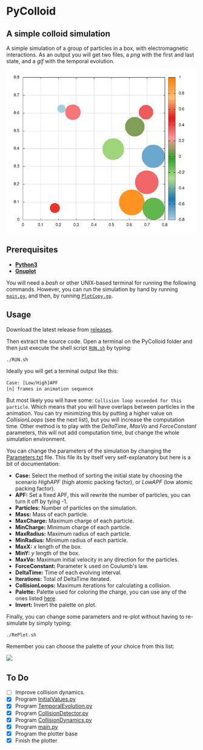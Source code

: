 #   PyColloid
##  A simple colloid simulation

A simple simulation of a group of particles in a box, with electromagnetic interactions. As an output you will get two files, a *png* with the first and last state, and a *gif* with the temporal evolution.

![](output/output.gif)

## Prerequisites

*   **[Python3](https://www.python.org/)**
*   **[Gnuplot](http://gnuplot.sourceforge.net/)**

You will need a *bash* or other UNIX-based terminal for running the following commands. However, you can run the simulation by hand by running [``main.py``](src/main.py), and then, by running [``PlotCopy.gp``](src/PlotCopy.gp).

##  Usage

Download the latest release from [releases](https://github.com/JARA99/PyColloid/releases).

<!-- Then go to the project folder and follow the execution instructions.

```
cd PyColloid
``` -->

Then extract the source code. Open a terminal on the PyColloid folder and then just execute the shell script [``RUN.sh``](RUN.sh) by typing:

```
./RUN.sh
```

<!-- Optionally you can use the virtualenv provided by doing ``source venv-simulation/bin/activate`` and then executing the shell script. -->


Ideally you will get a terminal output like this:

```
Case: [Low/High]APF
[n] frames in animation sequence
```

But most likely you will have some: ``Collision loop exceeded for this particle``. Which means that you will have overlaps between particles in the animation. You can try minimizing this by putting a higher value on *CollisionLoops* (see the next list), but you will increase the computation time. Other method is to play with the *DeltaTime*, *MaxVo* and *ForceConstant* parameters, this will not add computation time, but change the whole simulation environment.

You can change the parameters of the simulation by changing the [Parameters.txt](Parameters.txt) file. This file its by itself very self-explanatory but here is a bit of documentation:

*   **Case:** Select the method of sorting the initial state by choosing the scenario *HighAPF* (high atomic packing factor), or *LowAPF* (low atomic packing factor).
*   **APF:** Set a fixed APF, this will rewrite the number of particles, you can turn it off by tying -1.
*   **Particles:** Number of particles on the simulation.
*   **Mass:** Mass of each particle.
*   **MaxCharge:** Maximum charge of each particle.
*   **MinCharge:** Minimum charge of each particle.
*   **MaxRadius:** Maximum radius of each particle.
*   **MinRadius:** Minimum radius of each particle.
*   **MaxX:** *x* length of the box.
*   **MinY:** *y* length of the box.
*   **MaxVo:** Maximum initial velocity in any direction for the particles.
*   **ForceConstant:** Parameter k used on Coulumb's law.
*   **DeltaTime:** Time of each evolving interval.
*   **Iterations:** Total of DeltaTime iterated.
*   **CollisionLoops:** Maximum iterations for calculating a collision.
*   **Palette:** Palette used for coloring the charge, you can use any of the ones listed [here](src/gnuplot-palettes/Palettes.png).
*   **Invert:** Invert the palette on plot.

Finally, you can change some parameters and re-plot without having to re-simulate by simply typing:

```
./RePlot.sh
```

Remember you can choose the palette of your choice from this list:

![](src/gnuplot-palettes/Palettes.png)


<!-- Maintain the dimensions of the box in a way that the atomic packing factor doesn't go over *0.7*.[^1]

[^1]: Consult [this article](https://en.wikipedia.org/wiki/Atomic_packing_factor) for more information on *APF*. -->



##  To Do

- [ ] Improve collision dynamics.
- [x] Program [InitialValues.py](src/InitialValues.py)
- [x] Program [TemporalEvolution.py](src/TemporalEvolution.py)
- [x] Program [CollisionDetector.py](src/CollisionDetector.py)
- [x] Program [CollisionDynamics.py](src/CollisionDynamics.py)
- [x] Program [main.py](src/main.py)
- [x] Program the plotter base
- [x] Finish the plotter  

<!-- Fork the repository for collaboration, then send your pull requests. -->
